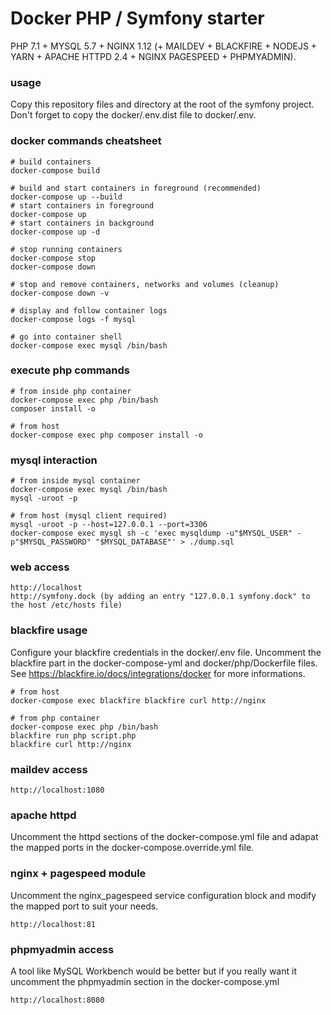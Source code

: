 Docker PHP / Symfony starter
============================ 

PHP 7.1 + MYSQL 5.7 + NGINX 1.12 (+ MAILDEV + BLACKFIRE + NODEJS + YARN + APACHE HTTPD 2.4 + NGINX PAGESPEED + PHPMYADMIN).

### usage

Copy this repository files and directory at the root of the symfony project. 
Don't forget to copy the docker/.env.dist file to docker/.env.

### docker commands cheatsheet
    
    # build containers
    docker-compose build
    
    # build and start containers in foreground (recommended)
    docker-compose up --build
    # start containers in foreground
    docker-compose up
    # start containers in background
    docker-compose up -d
    
    # stop running containers
    docker-compose stop
    docker-compose down
    
    # stop and remove containers, networks and volumes (cleanup)
    docker-compose down -v
    
    # display and follow container logs
    docker-compose logs -f mysql
    
    # go into container shell
    docker-compose exec mysql /bin/bash

### execute php commands

    # from inside php container
    docker-compose exec php /bin/bash
    composer install -o

    # from host
    docker-compose exec php composer install -o

### mysql interaction
    
    # from inside mysql container
    docker-compose exec mysql /bin/bash
    mysql -uroot -p

    # from host (mysql client required)
    mysql -uroot -p --host=127.0.0.1 --port=3306
    docker-compose exec mysql sh -c 'exec mysqldump -u"$MYSQL_USER" -p"$MYSQL_PASSWORD" "$MYSQL_DATABASE"' > ./dump.sql

### web access

    http://localhost
    http://symfony.dock (by adding an entry "127.0.0.1 symfony.dock" to the host /etc/hosts file)

### blackfire usage

Configure your blackfire credentials in the docker/.env file. 
Uncomment the blackfire part in the docker-compose-yml and docker/php/Dockerfile files.
See https://blackfire.io/docs/integrations/docker for more informations.

    # from host
    docker-compose exec blackfire blackfire curl http://nginx
    
    # from php container
    docker-compose exec php /bin/bash
    blackfire run php script.php
    blackfire curl http://nginx

### maildev access

    http://localhost:1080

### apache httpd

Uncomment the httpd sections of the docker-compose.yml file and adapat the mapped ports in the docker-compose.override.yml file.

### nginx + pagespeed module

Uncomment the nginx_pagespeed service configuration block and modify the mapped port to suit your needs.

    http://localhost:81

### phpmyadmin access

A tool like MySQL Workbench would be better but if you really want it uncomment the phpmyadmin section in the docker-compose.yml

    http://localhost:8080
